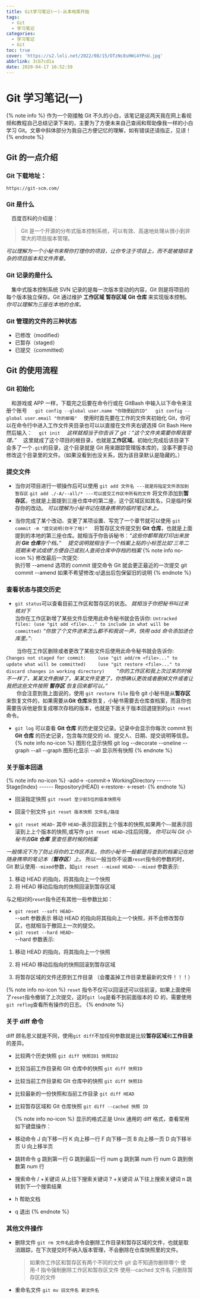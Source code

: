 ```yaml
---
title: Git学习笔记(一)-从本地库开始
tags:
  - Git
  - 学习笔记
categories:
  - 学习笔记
  - Git
toc: true
cover: 'https://s2.loli.net/2022/08/15/OTzNc8sHWi4YPnU.jpg'
abbrlink: 3cb7cd1a
date: 2020-04-17 16:52:59
---
```


# Git 学习笔记(一)

{% note info %}
作为一个刚接触 Git 不久的小白，该笔记是这两天我在网上看视频和教程自己总结记录下来的，主要为了方便未来自己查阅和帮助像我一样的小白学习 Git。文章中斜体部分为我自己方便记忆的理解，如有错误还请指正，见谅！
{% endnote %}

## Git 的一点介绍

### Git 下载地址：

`https://git-scm.com/`

### Git 是什么

&emsp;百度百科的介绍是：

> Git 是一个开源的分布式版本控制系统，可以有效、高速地处理从很小到非常大的项目版本管理。

_可以理解为一个小秘书来帮你打理你的项目，让你专注于项目上，而不是被错综复杂的项目版本和文件弄晕。_

### Git 记录的是什么

&emsp;集中式版本控制系统 SVN 记录的是每一次版本变动的内容，Git 则是将项目的每个版本独立保存。Git 通过维护 **工作区域** **暂存区域** **Git 仓库** 来实现版本控制。_你可以理解为三座在本地的仓库。_

### Git 管理的文件的三种状态

- 已修改（modified）
- 已暂存（staged）
- 已提交（committed）

## Git 的使用流程

### Git 初始化

&emsp;和游戏或 APP 一样，下载完之后要在命令行或在 GitBash 中输入以下命令来注册个账号
&emsp; `git config --global user.name "你随便起的ID"`
&emsp; `git config --global user.email "你的邮箱"`
&emsp;使用时首先要在工作的文件夹初始化 Git，你可以在命令行中进入工作文件夹目录也可以以直接在文件夹右键选择 Git Bash Here 然后输入：
&emsp;`git init`
&emsp;_这样就相当于你告诉了 git：“这个文件夹需要你帮我管理。”_
&emsp;这里就成了这个项目的根目录，也就是**工作区域**。初始化完成后该目录下会多了一个`.git`的目录，这个目录就是 Git 用来跟踪管理版本库的，没事不要手动修改这个目录里的文件。（如果没看到也没关系，因为该目录默认是隐藏的。）

### 提交文件

- 当你对项目进行一顿操作后可以使用
  `git add 文件名 ---就是将指定文件添加到暂存区`
  `git add ./-A/--all/* ---可以提交工作区中所有的文件`
  将文件添加到**暂存区**，也就是上面提到三座仓库中的第二座，这个区域区如其名，只是临时保存你的改动。
  _可以理解为小秘书记在随身携带的临时笔记本上。_

- 当你完成了某个改动、变更了某项设置、写完了一个章节就可以使用
  `git commit -m "提交说明(你干了啥)"`
  &emsp;将暂存区文件提交到 **Git 仓库**，也就是上面提到的本地的第三座仓库。就相当于你告诉秘书：_“这些你都帮我打印出来放到 **Git 仓库**存个档。”_
  &emsp;_提交说明就相当于一个档案上贴的小标签比如‘三年二班期末考试成绩’方便自己或别人查阅仓库中存档的档案_
  {% note info no-icon %}
  修改最后一次提交:  
   执行带 --amend 选项的 commit 提交命令 Git 就会更正最近的一次提交
  git commit --amend
  如果不希望修改:q!退出后包保留旧的说明
  {% endnote %}

### 查看状态与提交历史

- `git status`可以查看目前工作区和暂存区的状态。 _就相当于你把秘书叫过来核对下_  
   当你在工作区新增了某些文件后使用此命令秘书就会告诉你:
  `Untracked files: (use "git add <file>..." to include in what will be committed)`
  _“你放了个文件进来怎么都不和我说一声，快用 add 命令添加进仓库里。”_:

&emsp;&emsp;当你在工作区删除或者更改了某些文件后使用此命令秘书就会告诉你:
&emsp;&emsp;`Changes not staged for commit:`
&emsp;&emsp;`(use "git add/rm <file>..." to update what will be committed)`
&emsp;&emsp;`(use "git restore <file>..." to discard changes in working directory)`
&emsp;&emsp;_“你的工作区和我上次过来的时候不一样了，某某文件删掉了，某某文件变更了，你想确认更改或者删掉文件或者让我把这些文件按照 **暂存区** 恢复回来都可以。”_  
&emsp;&emsp;你会注意到我上面说的，使用 `git restore file` 指令 git 小秘书是从**暂存区**来恢复文件的，如果需要从**Git 仓库**来恢复，小秘书需要去仓库查档案，而且你也需要告诉他是恢复成哪次存档的版本，也就是下面关于版本回退提到的`git reset`命令。

- `git log` 可以查看 **Git 仓库** 的历史提交记录。记录中会显示你每次 commit 到 **Git 仓库** 的历史记录，包含每次提交的 id、提交人、日期、提交说明等信息。
  {% note info no-icon %}
  图形化显示快照
  git log --decorate --oneline --graph --all
  --graph 图形化显示
  --all 显示所有快照
  {% endnote %}

### 关于版本回退

{% note info no-icon %}
                   -add->            -commit->
  WorkingDirectory ------ Stage(Index) ------ Repository(HEAD)
                 <-restore-          <-reset-
{% endnote %}

- 回滚指定快照
  `git reset 至少前5位的版本快照号`

- 回滚个别文件
  `git reset 版本快照 文件名/路径`

- `git reset HEAD~` 其中 `HEAD~`表示回滚到上个版本的快照,如果两个`~~`就表示回滚到上上个版本的快照,或写作 `git reset HEAD~2`往后同理， _你可以叫 Git 小秘书去**Git 仓库** 里查任意时候的档案_

_一般情况下为了防止将你的工作区弄乱，你的小秘书一般都是将查到的档案记在她随身携带的笔记本（**暂存区**）上。_
所以一般当你不设置`reset`指令的参数的时，Git 默认使用`--mixed`参数，如`git reset --mixed HEAD~`
`--mixed` 参数表示:

1. 移动 HEAD 的指向，将其指向上一个快照
2. 将 HEAD 移动后指向的快照回滚到暂存区域

与之相对的`reset`指令还有其他一些参数比如：

- `git reset --soft HEAD~`  
  --soft 参数表示 移动 HEAD 的指向将其指向上一个快照，并不会修改暂存区，也就相当于撤回上一次的提交。
- `git reset --hard HEAD~`  
  --hard 参数表示:

1.  移动 HEAD 的指向，将其指向上一个快照

2.  将 HEAD 移动后指向的快照回滚到暂存区域

3.  将暂存区域的文件还原到工作目录 （会覆盖掉工作目录里最新的文件！！！）

{% note info no-icon %}
`reset` 指令不仅可以回滚还可以往前滚，如果上面使用了`reset`指令撤销了上次提交，这时`git log`是看不到前面版本的 ID 的，需要使用`git reflog`查看所有操作的日志。
{% endnote %}

### 关于 diff 命令

diff 顾名思义就是不同，使用`git diff`不加任何参数就是比较**暂存区域**和**工作目录**的差异。

- 比较两个历史快照
  `git diff 快照ID1 快照ID2`
- 比较当前工作目录和 GIt 仓库中的快照
  `git diff 快照ID`
- 比较当前工作目录和 GIt 仓库中的快照
  `git diff 快照ID`
- 比较最新的一份快照和当前工作目录
  `git diff HEAD`
- 比较暂存区域和 Git 仓库快照
  `git diff --cached 快照 ID`

  {% note info no-icon %}
  显示的格式正是 Unix 通用的 diff 格式，查看常用如下键盘操作：

- 移动命令
  J 向下移一行 K 向上移一行
  F 向下移一页 B 向上移一页
  D 向下移半页 U 向上移半页

- 跳转命令
  g 跳到第一行
  G 跳到最后一行
  num g 跳到第 num 行
  num G 跳到倒数第 num 行

- 搜索命令
  / +关键词 从上往下搜索关键词
  ? +关键词 从下往上搜索关键词
  n 跳转到下一个搜索结果

- h 帮助文档

- q 退出
  {% endnote %}

### 其他文件操作

- 删除文件
  `git rm 文件名`此命令会删除工作目录和暂存区域的文件，也就是取消跟踪，在下次提交时不纳入版本管理，不会删除在仓库快照里的文件。
  > 如果你工作区和暂存区有两个不同的文件 git 会不知道你删除哪个
  > 使用-f 指令强制删除工作区和暂存区文件
  > 使用--cached 文件名 只删除暂存区的文件
- 重命名文件
  `git mv 旧文件名 新文件名`
